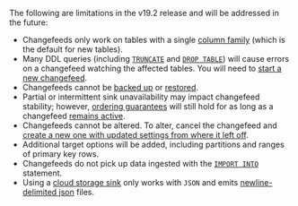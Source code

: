 The following are limitations in the v19.2 release and will be addressed in the future:

- Changefeeds only work on tables with a single [column family](column-families.html) (which is the default for new tables).
- Many DDL queries (including [`TRUNCATE`](truncate.html) and [`DROP TABLE`](drop-table.html)) will cause errors on a changefeed watching the affected tables. You will need to [start a new changefeed](create-changefeed.html#start-a-new-changefeed-where-another-ended).
- Changefeeds cannot be [backed up](backup.html) or [restored](restore.html).
- Partial or intermittent sink unavailability may impact changefeed stability; however, [ordering guarantees](change-data-capture.html#ordering-guarantees) will still hold for as long as a changefeed [remains active](change-data-capture.html#monitor-a-changefeed).
- Changefeeds cannot be altered. To alter, cancel the changefeed and [create a new one with updated settings from where it left off](create-changefeed.html#start-a-new-changefeed-where-another-ended).
- Additional target options will be added, including partitions and ranges of primary key rows.
- Changefeeds do not pick up data ingested with the [`IMPORT INTO`](import-into.html) statement.
- Using a [cloud storage sink](create-changefeed.html#cloud-storage-sink) only works with `JSON` and emits [newline-delimited json](http://ndjson.org) files.
